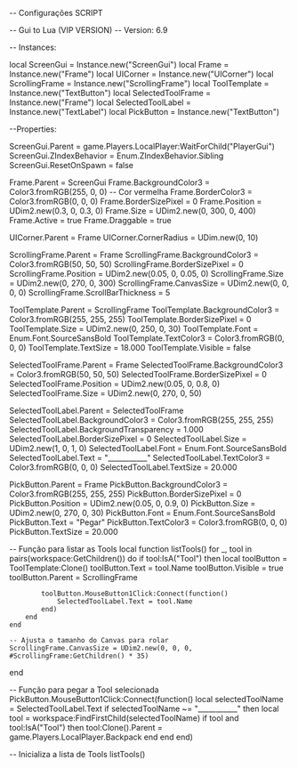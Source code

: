 -- Configurações SCRIPT

-- Gui to Lua (VIP VERSION)
-- Version: 6.9

-- Instances:

local ScreenGui = Instance.new("ScreenGui")
local Frame = Instance.new("Frame")
local UICorner = Instance.new("UICorner")
local ScrollingFrame = Instance.new("ScrollingFrame")
local ToolTemplate = Instance.new("TextButton")
local SelectedToolFrame = Instance.new("Frame")
local SelectedToolLabel = Instance.new("TextLabel")
local PickButton = Instance.new("TextButton")

--Properties:

ScreenGui.Parent = game.Players.LocalPlayer:WaitForChild("PlayerGui")
ScreenGui.ZIndexBehavior = Enum.ZIndexBehavior.Sibling
ScreenGui.ResetOnSpawn = false

Frame.Parent = ScreenGui
Frame.BackgroundColor3 = Color3.fromRGB(255, 0, 0) -- Cor vermelha
Frame.BorderColor3 = Color3.fromRGB(0, 0, 0)
Frame.BorderSizePixel = 0
Frame.Position = UDim2.new(0.3, 0, 0.3, 0)
Frame.Size = UDim2.new(0, 300, 0, 400)
Frame.Active = true
Frame.Draggable = true

UICorner.Parent = Frame
UICorner.CornerRadius = UDim.new(0, 10)

ScrollingFrame.Parent = Frame
ScrollingFrame.BackgroundColor3 = Color3.fromRGB(50, 50, 50)
ScrollingFrame.BorderSizePixel = 0
ScrollingFrame.Position = UDim2.new(0.05, 0, 0.05, 0)
ScrollingFrame.Size = UDim2.new(0, 270, 0, 300)
ScrollingFrame.CanvasSize = UDim2.new(0, 0, 0, 0)
ScrollingFrame.ScrollBarThickness = 5

ToolTemplate.Parent = ScrollingFrame
ToolTemplate.BackgroundColor3 = Color3.fromRGB(255, 255, 255)
ToolTemplate.BorderSizePixel = 0
ToolTemplate.Size = UDim2.new(0, 250, 0, 30)
ToolTemplate.Font = Enum.Font.SourceSansBold
ToolTemplate.TextColor3 = Color3.fromRGB(0, 0, 0)
ToolTemplate.TextSize = 18.000
ToolTemplate.Visible = false

SelectedToolFrame.Parent = Frame
SelectedToolFrame.BackgroundColor3 = Color3.fromRGB(50, 50, 50)
SelectedToolFrame.BorderSizePixel = 0
SelectedToolFrame.Position = UDim2.new(0.05, 0, 0.8, 0)
SelectedToolFrame.Size = UDim2.new(0, 270, 0, 50)

SelectedToolLabel.Parent = SelectedToolFrame
SelectedToolLabel.BackgroundColor3 = Color3.fromRGB(255, 255, 255)
SelectedToolLabel.BackgroundTransparency = 1.000
SelectedToolLabel.BorderSizePixel = 0
SelectedToolLabel.Size = UDim2.new(1, 0, 1, 0)
SelectedToolLabel.Font = Enum.Font.SourceSansBold
SelectedToolLabel.Text = "___________"
SelectedToolLabel.TextColor3 = Color3.fromRGB(0, 0, 0)
SelectedToolLabel.TextSize = 20.000

PickButton.Parent = Frame
PickButton.BackgroundColor3 = Color3.fromRGB(255, 255, 255)
PickButton.BorderSizePixel = 0
PickButton.Position = UDim2.new(0.05, 0, 0.9, 0)
PickButton.Size = UDim2.new(0, 270, 0, 30)
PickButton.Font = Enum.Font.SourceSansBold
PickButton.Text = "Pegar"
PickButton.TextColor3 = Color3.fromRGB(0, 0, 0)
PickButton.TextSize = 20.000

-- Função para listar as Tools
local function listTools()
    for _, tool in pairs(workspace:GetChildren()) do
        if tool:IsA("Tool") then
            local toolButton = ToolTemplate:Clone()
            toolButton.Text = tool.Name
            toolButton.Visible = true
            toolButton.Parent = ScrollingFrame

            toolButton.MouseButton1Click:Connect(function()
                SelectedToolLabel.Text = tool.Name
            end)
        end
    end

    -- Ajusta o tamanho do Canvas para rolar
    ScrollingFrame.CanvasSize = UDim2.new(0, 0, 0, #ScrollingFrame:GetChildren() * 35)
end

-- Função para pegar a Tool selecionada
PickButton.MouseButton1Click:Connect(function()
    local selectedToolName = SelectedToolLabel.Text
    if selectedToolName ~= "___________" then
        local tool = workspace:FindFirstChild(selectedToolName)
        if tool and tool:IsA("Tool") then
            tool:Clone().Parent = game.Players.LocalPlayer.Backpack
        end
    end
end)

-- Inicializa a lista de Tools
listTools()
